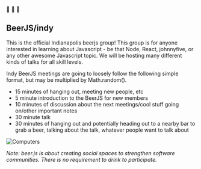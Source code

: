 :beer:
:beer:
:beer:

## BeerJS/indy

This is the official Indianapolis beerjs group! 
This group is for anyone interested in learning about Javascript - be that Node, React, johnnyfive, or any other awesome Javascript topic. 
We will be hosting many different kinds of talks for all skill levels. 

Indy BeerJS meetings are going to loosely follow the following simple format, but may be multiplied by Math.random().
- 15 minutes of hanging out, meeting new people, etc
- 5 minute introduction to the BeerJS for new members
- 10 minutes of discussion about the next meetings/cool stuff going on/other important notes
- 30 minute talk
- 30 minutes of hanging out and potentially heading out to a nearby bar to grab a beer, talking about the talk, whatever people want to talk about

![Computers](http://i.giphy.com/l0HlNaQ6gWfllcjDO.gif)

*Note: beer.js is about creating social spaces to strengthen software communities. There is no requirement to drink to participate.*
